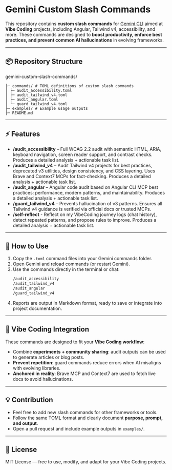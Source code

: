 # Gemini Custom Slash Commands

This repository contains **custom slash commands** for [Gemini CLI](https://cloud.google.com/gemini/docs/codeassist/gemini-cli) aimed at **Vibe Coding** projects, including Angular, Tailwind v4, accessibility, and more. These commands are designed to **boost productivity, enforce best practices, and prevent common AI hallucinations** in evolving frameworks.  

---

## 📦 Repository Structure
gemini-custom-slash-commands/
```
├─ commands/ # TOML definitions of custom slash commands
│ ├─ audit_accessibility.toml
│ ├─ audit_tailwind_v4.toml
│ ├─ audit_angular.toml
│ └─ guard_tailwind_v4.toml
├─ examples/ # Example usage outputs
├─ README.md
```

---

## ⚡ Features

- **/audit_accessibility** – Full WCAG 2.2 audit with semantic HTML, ARIA, keyboard navigation, screen reader support, and contrast checks. Produces a detailed analysis + actionable task list.  
- **/audit_tailwind_v4** – Audit Tailwind v4 projects for best practices, deprecated v3 utilities, design consistency, and CSS layering. Uses Brave and Context7 MCPs for fact-checking. Produces a detailed analysis + actionable task list.
- **/audit_angular** – Angular code audit based on Angular CLI MCP best practices: performance, modern patterns, and maintainability. Produces a detailed analysis + actionable task list.
- **/guard_tailwind_v4** – Prevents hallucination of v3 patterns. Ensures all Tailwind v4 guidance is verified via official docs or trusted MCPs.
- **/self-reflect** - Reflect on my VibeCoding journey logs (chat history), detect repeated patterns, and propose rules to improve. Produces a detailed analysis + actionable task list.
---

## 📌 How to Use

1. Copy the `.toml` command files into your Gemini commands folder.  
2. Open Gemini and reload commands (or restart Gemini).  
3. Use the commands directly in the terminal or chat:  
   ```bash
   /audit_accessibility
   /audit_tailwind_v4
   /audit_angular
   /guard_tailwind_v4

4. Reports are output in Markdown format, ready to save or integrate into project documentation.  

---

## 🧠 Vibe Coding Integration

These commands are designed to fit your **Vibe Coding workflow**:  

- Combine **experiments + community sharing**: audit outputs can be used to generate articles or blog posts.  
- **Prevent repetition**: guard commands reduce errors when AI misaligns with evolving libraries.  
- **Anchored in reality**: Brave MCP and Context7 are used to fetch live docs to avoid hallucinations.  

---

## 💡 Contribution

- Feel free to add new slash commands for other frameworks or tools.  
- Follow the same TOML format and clearly document **purpose, prompt, and output**.  
- Open a pull request and include example outputs in `examples/`.  

---

## 📜 License

MIT License — free to use, modify, and adapt for your Vibe Coding projects.  

